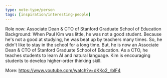 ```yaml
---
type: note-type/person
tags: [inspiration/interesting-people]
---
```



Role now: Associate Dean & CTO of Stanford Graduate School of Education
Background:
When Paul Kim was little, he was not a good student. Because he's not a good at studying, he was beat up by teachers many times. So, he didn't like to stay in the school for a long time. But, he is now an Associate Dean & CTO of Stanford Graduate School of Education. As a CTO, he teaches students to learn AI and natural language. Kim is encouraging students to develop higher-order thinking skill. 

More:  https://www.youtube.com/watch?v=dKKo2_rblF4